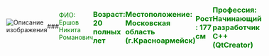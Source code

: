 

<!DOCTYPE html>
<html lang="en">
<head>
    <meta charset="UTF-8">
    <meta name="viewport" content="width=device-width, initial-scale=1.0">
    <title>Центрированное изображение</title>
    <style>
        body {
            display: flex;
            justify-content: center;
            align-items: center;
            height: 100vh;
            margin: 0;
        }
        img {
            max-width: 100%;
            max-height: 100%;
        }
    </style>
</head>
<body>
    <img src="myphoto.JPG" alt="Описание изображения">
</body>
</html>
### <font color = "green" > ФИО: Ершов Никита Романович </font>

### <font color = "green" > Возраст: 20 полных лет </font>

 ### <font color = "green" > Местоположение: Московская область (г.Красноармейск) </font>

 ### <font color = "green" > Рост : 177 см </font>

 ### <font color = "green" > Профессия: Начинающий разработчик C++ (QtCreator) </font>
